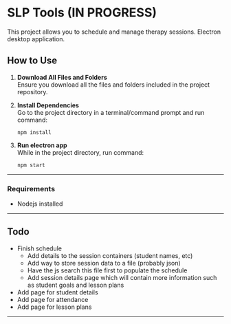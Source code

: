 # SLP Tools (IN PROGRESS)

This project allows you to schedule and manage therapy sessions. Electron desktop application.

## How to Use

1. **Download All Files and Folders**  
   Ensure you download all the files and folders included in the project repository.

2. **Install Dependencies**  
   Go to the project directory in a terminal/command prompt and run command:
   ```
   npm install
   ```

3. **Run electron app**  
   While in the project directory, run command:
   ```
   npm start
   ```

---

### Requirements

- Nodejs installed

---

## Todo

- Finish schedule
  - Add details to the session containers (student names, etc)
  - Add way to store session data to a file (probably json)
  - Have the js search this file first to populate the schedule
  - Add session details page which will contain more information such as student goals and lesson plans
- Add page for student details
- Add page for attendance
- Add page for lesson plans

---